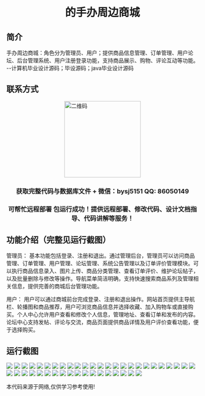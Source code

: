 <p><h1 align="center">的手办周边商城</h1></p>

## 简介
手办周边商城：角色分为管理员、用户；提供商品信息管理、订单管理、用户论坛、后台管理系统、用户注册登录功能，支持商品展示、购物、评论互动等功能。    --计算机毕业设计源码；毕设源码；java毕业设计源码


## 联系方式
<img src="https://bs-1329754181.cos.ap-shanghai.myqcloud.com/wx.jpg" alt="二维码" style="display: block; margin: 0 auto;" width="200px">
<p><h3 align="center">获取完整代码与数据库文件 + 微信：bysj5151 QQ: 86050149</h3></p>
<p><h3 align="center">可帮忙远程部署 包运行成功！提供远程部署、修改代码、设计文档指导、代码讲解等服务！</h3></p>

## 功能介绍（完整见运行截图）
管理员： 基本功能包括登录、注册和退出。通过管理后台，管理员可以访问商品管理、订单管理、用户管理、论坛管理、系统公告管理以及订单评价管理模块。可以执行商品信息录入、图片上传、商品分类管理、查看订单评价、维护论坛帖子，以及批量删除与修改等操作。导航菜单简洁明确，支持快速搜索商品系列及管理相关信息，提供完善的商城后台管理功能。

用户： 用户可以通过商城前台完成登录、注册和退出操作。网站首页提供主导航栏、轮播图和商品推荐，用户可浏览商品信息并选择收藏、加入购物车或直接购买。个人中心允许用户查看和修改个人信息，管理地址、查看订单和发布的内容。论坛中心支持发帖、评论与交流，商品页面提供商品详情及用户评价查看功能，便于选择购买。


## 运行截图
![](https://bs-1329754181.cos.ap-shanghai.myqcloud.com/ssm/FigureMerchandiseStore/img/001.jpg)
![](https://bs-1329754181.cos.ap-shanghai.myqcloud.com/ssm/FigureMerchandiseStore/img/002.jpg)
![](https://bs-1329754181.cos.ap-shanghai.myqcloud.com/ssm/FigureMerchandiseStore/img/003.jpg)
![](https://bs-1329754181.cos.ap-shanghai.myqcloud.com/ssm/FigureMerchandiseStore/img/004.jpg)
![](https://bs-1329754181.cos.ap-shanghai.myqcloud.com/ssm/FigureMerchandiseStore/img/005.jpg)
![](https://bs-1329754181.cos.ap-shanghai.myqcloud.com/ssm/FigureMerchandiseStore/img/006.jpg)
![](https://bs-1329754181.cos.ap-shanghai.myqcloud.com/ssm/FigureMerchandiseStore/img/007.jpg)
![](https://bs-1329754181.cos.ap-shanghai.myqcloud.com/ssm/FigureMerchandiseStore/img/008.jpg)
![](https://bs-1329754181.cos.ap-shanghai.myqcloud.com/ssm/FigureMerchandiseStore/img/009.jpg)
![](https://bs-1329754181.cos.ap-shanghai.myqcloud.com/ssm/FigureMerchandiseStore/img/010.jpg)
![](https://bs-1329754181.cos.ap-shanghai.myqcloud.com/ssm/FigureMerchandiseStore/img/011.jpg)
![](https://bs-1329754181.cos.ap-shanghai.myqcloud.com/ssm/FigureMerchandiseStore/img/012.jpg)
![](https://bs-1329754181.cos.ap-shanghai.myqcloud.com/ssm/FigureMerchandiseStore/img/013.jpg)
![](https://bs-1329754181.cos.ap-shanghai.myqcloud.com/ssm/FigureMerchandiseStore/img/014.jpg)
![](https://bs-1329754181.cos.ap-shanghai.myqcloud.com/ssm/FigureMerchandiseStore/img/015.jpg)
![](https://bs-1329754181.cos.ap-shanghai.myqcloud.com/ssm/FigureMerchandiseStore/img/016.jpg)
![](https://bs-1329754181.cos.ap-shanghai.myqcloud.com/ssm/FigureMerchandiseStore/img/017.jpg)
![](https://bs-1329754181.cos.ap-shanghai.myqcloud.com/ssm/FigureMerchandiseStore/img/018.jpg)
![](https://bs-1329754181.cos.ap-shanghai.myqcloud.com/ssm/FigureMerchandiseStore/img/019.jpg)
![](https://bs-1329754181.cos.ap-shanghai.myqcloud.com/ssm/FigureMerchandiseStore/img/020.jpg)
![](https://bs-1329754181.cos.ap-shanghai.myqcloud.com/ssm/FigureMerchandiseStore/img/021.jpg)
![](https://bs-1329754181.cos.ap-shanghai.myqcloud.com/ssm/FigureMerchandiseStore/img/022.jpg)
![](https://bs-1329754181.cos.ap-shanghai.myqcloud.com/ssm/FigureMerchandiseStore/img/023.jpg)
![](https://bs-1329754181.cos.ap-shanghai.myqcloud.com/ssm/FigureMerchandiseStore/img/024.jpg)
![](https://bs-1329754181.cos.ap-shanghai.myqcloud.com/ssm/FigureMerchandiseStore/img/025.jpg)
![](https://bs-1329754181.cos.ap-shanghai.myqcloud.com/ssm/FigureMerchandiseStore/img/026.jpg)
![](https://bs-1329754181.cos.ap-shanghai.myqcloud.com/ssm/FigureMerchandiseStore/img/027.jpg)
![](https://bs-1329754181.cos.ap-shanghai.myqcloud.com/ssm/FigureMerchandiseStore/img/028.jpg)
![](https://bs-1329754181.cos.ap-shanghai.myqcloud.com/ssm/FigureMerchandiseStore/img/029.jpg)
![](https://bs-1329754181.cos.ap-shanghai.myqcloud.com/ssm/FigureMerchandiseStore/img/030.jpg)
![](https://bs-1329754181.cos.ap-shanghai.myqcloud.com/ssm/FigureMerchandiseStore/img/031.jpg)
![](https://bs-1329754181.cos.ap-shanghai.myqcloud.com/ssm/FigureMerchandiseStore/img/032.jpg)
![](https://bs-1329754181.cos.ap-shanghai.myqcloud.com/ssm/FigureMerchandiseStore/img/033.jpg)
![](https://bs-1329754181.cos.ap-shanghai.myqcloud.com/ssm/FigureMerchandiseStore/img/034.jpg)
![](https://bs-1329754181.cos.ap-shanghai.myqcloud.com/ssm/FigureMerchandiseStore/img/035.jpg)
![](https://bs-1329754181.cos.ap-shanghai.myqcloud.com/ssm/FigureMerchandiseStore/img/036.jpg)
![](https://bs-1329754181.cos.ap-shanghai.myqcloud.com/ssm/FigureMerchandiseStore/img/037.jpg)
![](https://bs-1329754181.cos.ap-shanghai.myqcloud.com/ssm/FigureMerchandiseStore/img/038.jpg)
![](https://bs-1329754181.cos.ap-shanghai.myqcloud.com/ssm/FigureMerchandiseStore/img/039.jpg)
![](https://bs-1329754181.cos.ap-shanghai.myqcloud.com/ssm/FigureMerchandiseStore/img/040.jpg)
![](https://bs-1329754181.cos.ap-shanghai.myqcloud.com/ssm/FigureMerchandiseStore/img/041.jpg)
![](https://bs-1329754181.cos.ap-shanghai.myqcloud.com/ssm/FigureMerchandiseStore/img/042.jpg)
![](https://bs-1329754181.cos.ap-shanghai.myqcloud.com/ssm/FigureMerchandiseStore/img/043.jpg)

<p>本代码来源于网络,仅供学习参考使用!</p>
